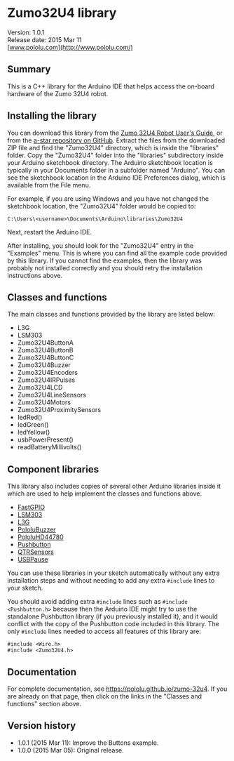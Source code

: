 # Zumo32U4 library

Version: 1.0.1<br/>
Release date: 2015 Mar 11<br/>
[www.pololu.com](http://www.pololu.com/)

## Summary

This is a C++ library for the Arduino IDE that helps access the on-board hardware of the Zumo 32U4 robot.

## Installing the library

You can download this library from the [Zumo 32U4 Robot User's Guide](https://www.pololu.com/docs/0J63), or from the [a-star repository on GitHub](https://github.com/pololu/a-star).  Extract the files from the downloaded ZIP file and find the "Zumo32U4" directory, which is inside the "libraries" folder.  Copy the "Zumo32U4" folder into the "libraries" subdirectory inside your Arduino sketchbook directory.  The Arduino sketchbook location is typically in your Documents folder in a subfolder named "Arduino".  You can see the sketchbook location in the Arduino IDE Preferences dialog, which is available from the File menu.

For example, if you are using Windows and you have not changed the sketchbook location, the "Zumo32U4" folder would be copied to:

    C:\Users\<username>\Documents\Arduino\libraries\Zumo32U4

Next, restart the Arduino IDE.

After installing, you should look for the "Zumo32U4" entry in the "Examples" menu.  This is where you can find all the example code provided by this library.  If you cannot find the examples, then the library was probably not installed correctly and you should retry the installation instructions above.

## Classes and functions

The main classes and functions provided by the library are listed below:

* L3G
* LSM303
* Zumo32U4ButtonA
* Zumo32U4ButtonB
* Zumo32U4ButtonC
* Zumo32U4Buzzer
* Zumo32U4Encoders
* Zumo32U4IRPulses
* Zumo32U4LCD
* Zumo32U4LineSensors
* Zumo32U4Motors
* Zumo32U4ProximitySensors
* ledRed()
* ledGreen()
* ledYellow()
* usbPowerPresent()
* readBatteryMillivolts()

## Component libraries

This library also includes copies of several other Arduino libraries inside it which are used to help implement the classes and functions above.

* [FastGPIO](https://github.com/pololu/fastgpio-arduino)
* [LSM303](https://github.com/pololu/lsm303-arduino)
* [L3G](https://github.com/pololu/l3g-arduino)
* [PololuBuzzer](https://github.com/pololu/pololu-buzzer-arduino)
* [PololuHD44780](https://github.com/pololu/pololu-hd44780-arduino)
* [Pushbutton](https://github.com/pololu/pushbutton-arduino)
* [QTRSensors](https://github.com/pololu/qtr-sensors-arduino)
* [USBPause](https://github.com/pololu/usb-pause-arduino)

You can use these libraries in your sketch automatically without any extra installation steps and without needing to add any extra `#include` lines to your sketch.

You should avoid adding extra `#include` lines such as `#include <Pushbutton.h>` because then the Arduino IDE might try to use the standalone Pushbutton library (if you previously installed it), and it would conflict with the copy of the Pushbutton code included in this library.  The only `#include` lines needed to access all features of this library are:

~~~{.cpp}
#include <Wire.h>
#include <Zumo32U4.h>
~~~

## Documentation

For complete documentation, see https://pololu.github.io/zumo-32u4.  If you are already on that page, then click on the links in the "Classes and functions" section above.

## Version history

* 1.0.1 (2015 Mar 11): Improve the Buttons example.
* 1.0.0 (2015 Mar 05): Original release.
